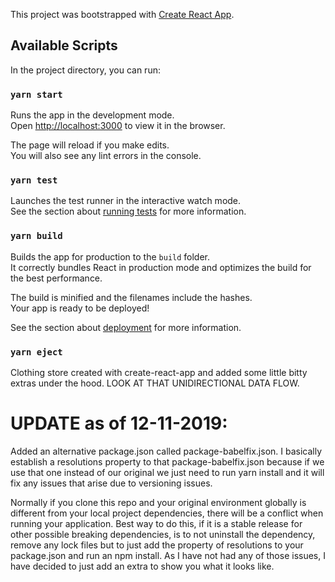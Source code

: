 This project was bootstrapped with [Create React App](https://github.com/facebook/create-react-app).

## Available Scripts

In the project directory, you can run:

### `yarn start`

Runs the app in the development mode.<br />
Open [http://localhost:3000](http://localhost:3000) to view it in the browser.

The page will reload if you make edits.<br />
You will also see any lint errors in the console.

### `yarn test`

Launches the test runner in the interactive watch mode.<br />
See the section about [running tests](https://facebook.github.io/create-react-app/docs/running-tests) for more information.

### `yarn build`

Builds the app for production to the `build` folder.<br />
It correctly bundles React in production mode and optimizes the build for the best performance.

The build is minified and the filenames include the hashes.<br />
Your app is ready to be deployed!

See the section about [deployment](https://facebook.github.io/create-react-app/docs/deployment) for more information.

### `yarn eject`

Clothing store created with create-react-app and added some little bitty extras under the hood. LOOK AT THAT UNIDIRECTIONAL DATA FLOW. 

# UPDATE as of 12-11-2019:
Added an alternative package.json called package-babelfix.json. I basically establish a resolutions property to that package-babelfix.json because if we use that one instead of our original we just need to run yarn install and it will fix any issues that arise due to versioning issues. 

Normally if you clone this repo and your original environment globally is different from your local project dependencies, there will be a conflict when running your application. Best way to do this, if it is a stable release for other possible breaking dependencies, is to not uninstall the dependency, remove any lock files but to just add the property of resolutions to your package.json and run an npm install. As I have not had any of those issues, I have decided to just add an extra to show you what it looks like.

